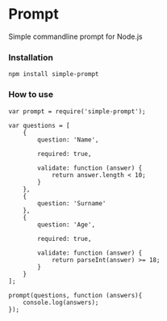 # Prompt

Simple commandline prompt for Node.js

### Installation

````
npm install simple-prompt 
````

### How to use

````
var prompt = require('simple-prompt');

var questions = [
    {
        question: 'Name',
        
        required: true,
        
        validate: function (answer) {
            return answer.length < 10;
        }
    },
    {
        question: 'Surname'
    },
    {
        question: 'Age',
        
        required: true,
        
        validate: function (answer) {
            return parseInt(answer) >= 18;
        }
    }
];

prompt(questions, function (answers){
    console.log(answers);
});
````